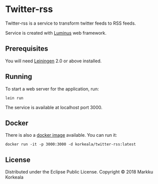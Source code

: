 # Twitter-rss

Twitter-rss is a service to transform twitter feeds
to RSS feeds.

Service is created with [Luminus][1] web framework.

[1]: http://www.luminusweb.net/

## Prerequisites

You will need [Leiningen][2] 2.0 or above installed.

[2]: https://github.com/technomancy/leiningen

## Running

To start a web server for the application, run:

    lein run 
    
The service is available at localhost port 3000.


## Docker
There is also a [docker image][3] available. You can run it:

    docker run -it -p 3000:3000 -d korkeala/twitter-rss:latest

[3]: https://hub.docker.com/r/korkeala/twitter-rss/

## License
Distributed under the Eclipse Public License.
Copyright © 2018 Markku Korkeala
